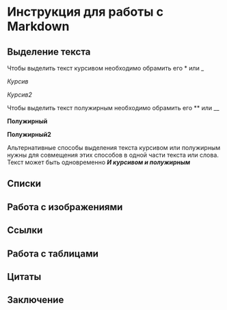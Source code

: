 # Инструкция для работы с Markdown

## Выделение текста
Чтобы выделить текст курсивом необходимо обрамить его * или _

*Курсив*

_Курсив2_

Чтобы выделить текст полужирным необходимо обрамить его ** или __

**Полужирный**

__Полужирный2__

Альтернативные способы выделения текста курсивом или полужирным нужны для совмещения этих способов в одной части текста или слова. Текст может быть одновременно
*__И курсивом и полужирным__* 

## Списки

## Работа с изображениями

## Ссылки

## Работа с таблицами

## Цитаты

## Заключение

